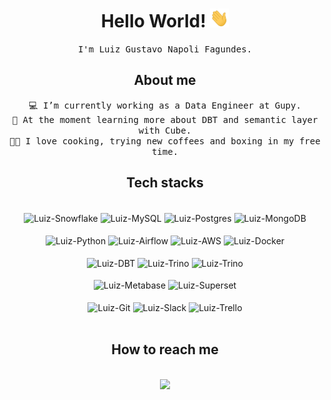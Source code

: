 <h1 align="center"> Hello World! <img src="https://raw.githubusercontent.com/ABSphreak/ABSphreak/master/gifs/Hi.gif" width="30px" height="30px"></h1>
<p align="center">
  <samp>
I'm Luiz Gustavo Napoli Fagundes. 
  </samp>
<br>
  
<h2 align="center"> About me </h2>
<p align="center">
  <samp>
💻 I’m currently working as a Data Engineer at Gupy.
<br>
📘 At the moment learning more about DBT and semantic layer with Cube.
<br>
🕺🏻 I love cooking, trying new coffees and boxing in my free time.
  </samp>
<br>

<h2 align="center"> Tech stacks </h2>
<div align="center" style="display: inline_block"><br>
  <img align="center" alt="Luiz-Snowflake" src="https://img.shields.io/badge/snowflake-%2356B9EB.svg?&style=for-the-badge&logo=snowflake&logoColor=black">
  <img align="center" alt="Luiz-MySQL" src="https://img.shields.io/badge/mysql-%234479A1.svg?&style=for-the-badge&logo=mysql&logoColor=white">  
  <img align="center" alt="Luiz-Postgres" src="https://img.shields.io/badge/postgresql-%23336791.svg?&style=for-the-badge&logo=postgresql&logoColor=white">
  <img align="center" alt="Luiz-MongoDB" src="https://img.shields.io/badge/MongoDB-4EA94B?style=for-the-badge&logo=mongodb&logoColor=white">
<br><br>
  <img align="center" alt="Luiz-Python" src="https://img.shields.io/badge/Python-3776AB?style=for-the-badge&logo=python&logoColor=white">
  <img align="center" alt="Luiz-Airflow" src="https://img.shields.io/badge/Airflow-017CEE?style=for-the-badge&logo=Apache%20Airflow&logoColor=white">
  <img align="center" alt="Luiz-AWS" src="https://img.shields.io/badge/amazon%20aws-%23232F3E.svg?&style=for-the-badge&logo=amazon%20aws&logoColor=white">
  <img align="center" alt="Luiz-Docker" src="https://img.shields.io/badge/Docker-0078D4?style=for-the-badge&logo=Docker&logoColor=white">
<br><br>
  <img align="center" alt="Luiz-DBT" src="https://img.shields.io/badge/dbt-FF694B.svg?style=for-the-badge&logo=dbt&logoColor=white">
  <img align="center" alt="Luiz-Trino" src="https://img.shields.io/badge/Trino-DD00A1.svg?style=for-the-badge&logo=Trino&logoColor=white">
  <img align="center" alt="Luiz-Trino" src="https://img.shields.io/badge/Cube-80247B.svg?style=for-the-badge&logo=MyGet&logoColor=white">
<br><br>
  <img align="center" alt="Luiz-Metabase" src="https://img.shields.io/badge/Metabase-509EE3?style=for-the-badge&logo=metabase&logoColor=fff">
  <img align="center" alt="Luiz-Superset" src="https://img.shields.io/badge/Apache%20Superset-20A6C9.svg?style=for-the-badge&logo=Apache-Superset&logoColor=white">
<br><br>
  <img align="center" alt="Luiz-Git" src="https://img.shields.io/badge/GIT-E44C30?style=for-the-badge&logo=git&logoColor=white">
  <img align="center" alt="Luiz-Slack" src="https://img.shields.io/badge/Slack-4A154B?style=for-the-badge&logo=slack&logoColor=white">
  <img align="center" alt="Luiz-Trello" src="https://img.shields.io/badge/Trello-0052CC?style=for-the-badge&logo=trello&logoColor=white">
</div>  
<br>
   
<h2 align="center"> How to reach me </h2>
<br>
<div align="center"> 
  <a align="center" href="https://www.linkedin.com/in/luizgnf/" target="_blank"><img src="https://img.shields.io/badge/-LinkedIn-%230077B5?style=for-the-badge&logo=linkedin&logoColor=white" target="_blank"></a> 
</div>
<br>


